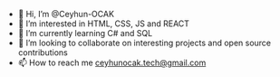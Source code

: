 - 👋 Hi, I’m @Ceyhun-OCAK
- 👀 I’m interested in HTML, CSS, JS and REACT
- 🌱 I’m currently learning C# and SQL
- 💞️ I’m looking to collaborate on interesting projects and open source contributions
- 📫 How to reach me ceyhunocak.tech@gmail.com


